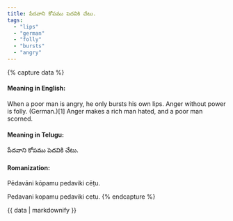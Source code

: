 ```yaml
---
title: పేదవాని కోపము పెదవికి చేటు.
tags:
  - "lips"
  - "german"
  - "folly"
  - "bursts"
  - "angry"
---
```


{% capture data %}
#### Meaning in English:
When a poor man is angry, he only bursts his own lips.
Anger without power is folly. (German.)[1]
Anger makes a rich man hated, and a poor man scorned.

#### Meaning in Telugu:
పేదవాని కోపము పెదవికి చేటు.

#### Romanization:
Pēdavāni kōpamu pedaviki cēṭu.

Pedavani kopamu pedaviki cetu.
{% endcapture %}

{{ data | markdownify }}


